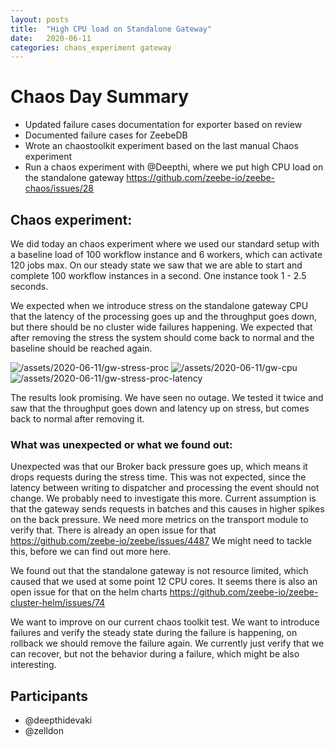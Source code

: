 ```yaml
---
layout: posts
title:  "High CPU load on Standalone Gateway"
date:   2020-06-11
categories: chaos_experiment gateway
---
```


# Chaos Day Summary

 * Updated failure cases documentation for exporter based on review
 * Documented failure cases for ZeebeDB
 * Wrote an chaostoolkit experiment based on the last manual Chaos experiment
 * Run a chaos experiment with @Deepthi, where we put high CPU load on the standalone gateway https://github.com/zeebe-io/zeebe-chaos/issues/28

## Chaos experiment:

We did today an chaos experiment where we used our standard setup with a baseline load of 100 workflow instance and 6 workers, which can activate 120 jobs max.
On our steady state we saw that we are able to start and complete 100 workflow instances in a second. One instance took 1 - 2.5 seconds.

We expected when we introduce stress on the standalone gateway CPU that the latency of the processing goes up and the throughput goes down, but there should be no cluster wide failures happening. We expected that after removing the stress the system should come back to normal and the baseline should be reached again.

![/assets/2020-06-11/gw-stress-proc](gw-stress-proc.png)
![/assets/2020-06-11/gw-cpu](gw-cpu.png)
![/assets/2020-06-11/gw-stress-proc-latency](gw-stress-proc-latency.png)

The results look promising. We have seen no outage.
We tested it twice and saw that the throughput goes down and latency up on stress, but comes back to normal after removing it.

### What was unexpected or what we found out:

Unexpected was that our Broker back pressure goes up, which means it drops requests during the stress time. This was not expected, since the latency between writing to dispatcher and processing the event should not change. We probably need to investigate this more. Current assumption is that the gateway sends requests in batches and this causes in higher spikes on the back pressure. We need more metrics on the transport module to verify that. There is already an open issue for that https://github.com/zeebe-io/zeebe/issues/4487 We might need to tackle this, before we can find out more here.

We found out that the standalone gateway is not resource limited, which caused that we used at some point 12 CPU cores. It seems there is also an open issue for that on the helm charts https://github.com/zeebe-io/zeebe-cluster-helm/issues/74

We want to improve on our current chaos toolkit test. We want to introduce failures and verify the steady state during the failure is happening, on rollback we should remove the failure again. We currently just verify that we can recover, but not the behavior during a failure, which might be also interesting.

## Participants

 * @deepthidevaki
 * @zelldon

